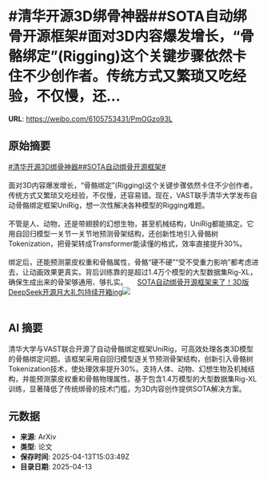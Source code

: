 # #清华开源3D绑骨神器##SOTA自动绑骨开源框架#面对3D内容爆发增长，“骨骼绑定”(Rigging)这个关键步骤依然卡住不少创作者。传统方式又繁琐又吃经验，不仅慢，还...

**URL**: https://weibo.com/6105753431/PmOGzo93L

## 原始摘要

<a href="https://m.weibo.cn/search?containerid=231522type%3D1%26t%3D10%26q%3D%23%E6%B8%85%E5%8D%8E%E5%BC%80%E6%BA%903D%E7%BB%91%E9%AA%A8%E7%A5%9E%E5%99%A8%23&amp;extparam=%23%E6%B8%85%E5%8D%8E%E5%BC%80%E6%BA%903D%E7%BB%91%E9%AA%A8%E7%A5%9E%E5%99%A8%23" data-hide=""><span class="surl-text">#清华开源3D绑骨神器#</span></a><a href="https://m.weibo.cn/search?containerid=231522type%3D1%26t%3D10%26q%3D%23SOTA%E8%87%AA%E5%8A%A8%E7%BB%91%E9%AA%A8%E5%BC%80%E6%BA%90%E6%A1%86%E6%9E%B6%23&amp;extparam=%23SOTA%E8%87%AA%E5%8A%A8%E7%BB%91%E9%AA%A8%E5%BC%80%E6%BA%90%E6%A1%86%E6%9E%B6%23" data-hide=""><span class="surl-text">#SOTA自动绑骨开源框架#</span></a><br><br>面对3D内容爆发增长，“骨骼绑定”(Rigging)这个关键步骤依然卡住不少创作者。传统方式又繁琐又吃经验，不仅慢，还容易错。现在，VAST联手清华大学发布自动骨骼绑定框架UniRig，想一次性解决各种模型的Rigging难题。<br><br>不管是人、动物，还是带翅膀的幻想生物，甚至机械结构，UniRig都能搞定。它用自回归模型一关节一关节地预测骨架结构，还创新性地引入骨骼树Tokenization，把骨架转成Transformer能读懂的格式，效率直接提升30%。<br><br>绑定后，还能预测蒙皮权重和骨骼属性，骨骼“硬不硬”“受不受重力影响”都考虑进去，让动画效果更真实。背后训练靠的是超过1.4万个模型的大型数据集Rig-XL，确保生成出来的骨架够通用、够扎实。 <a href="https://weibo.com/ttarticle/p/show?id=2309405154380557975634" data-hide=""><span class="url-icon"><img style="width: 1rem;height: 1rem" src="https://h5.sinaimg.cn/upload/2015/09/25/3/timeline_card_small_article_default.png" referrerpolicy="no-referrer"></span><span class="surl-text">SOTA自动绑骨开源框架来了！3D版DeepSeek开源月大礼包持续开箱ing</span></a><img style="" src="https://tvax1.sinaimg.cn/large/006Fd7o3gy1i0d9j283k5j30rs0fmtci.jpg" referrerpolicy="no-referrer"><br><br>

## AI 摘要

清华大学与VAST联合开源了自动骨骼绑定框架UniRig，可高效处理各类3D模型的骨骼绑定问题。该框架采用自回归模型逐关节预测骨架结构，创新引入骨骼树Tokenization技术，使处理效率提升30%。支持人体、动物、幻想生物及机械结构，并能预测蒙皮权重和骨骼物理属性。基于包含1.4万模型的大型数据集Rig-XL训练，显著降低了传统绑骨的技术门槛，为3D内容创作提供SOTA解决方案。

## 元数据

- **来源**: ArXiv
- **类型**: 论文
- **保存时间**: 2025-04-13T15:03:49Z
- **目录日期**: 2025-04-13
